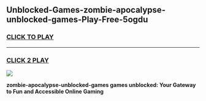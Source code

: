 
## Unblocked-Games-zombie-apocalypse-unblocked-games-Play-Free-5ogdu
<h3>
<a href="https://premium76.site?title=zombie-apocalypse-unblocked-games&ref=15A">CLICK TO PLAY</a></h3>
<hr>

<h3>
<a href="https://premium76.site?title=zombie-apocalypse-unblocked-games&ref=15A">CLICK 2 PLAY</a>
  
</h3>

<a href="https://premium76.site?title=zombie-apocalypse-unblocked-games&ref=15A"><img src="https://clearcache.store/games.png"></a>


**zombie-apocalypse-unblocked-games games unblocked: Your Gateway to Fun and Accessible Online Gaming**
